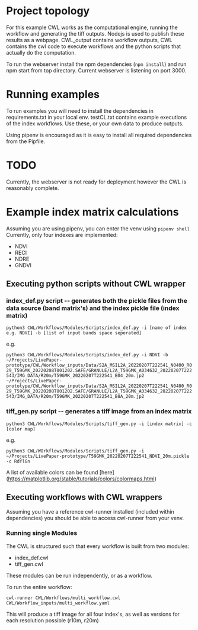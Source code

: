 # Project topology

For this example CWL works as the computational engine, running the workflow and generating the tiff outputs. 
Nodejs is used to publish these results as a webpage. 
CWL_output contains workflow outputs, CWL contains the cwl code to execute workflows and the python scripts that actually do the computation. 

To run the webserver install the npm dependencies (`npm install`) and run npm start from top directory. Current webserver is listening on port 3000.

# Running examples

To run examples you will need to install the dependencies in requirements.txt in your local env. 
testCL.txt contains example executions of the index workflows. Use these, or your own data to produce outputs. 

Using pipenv is encouraged as it is easy to install all required dependencies from the Pipfile. 

# TODO

Currently, the webserver is not ready for deployment however the CWL is reasonably complete. 

# Example index matrix calculations

Assuming you are using pipenv, you can enter the venv using `pipenv shell`
Currently, only four indexes are implemented:
- NDVI
- RECI
- NDRE
- GNDVI

## Executing python scripts without CWL wrapper
### index_def.py script -- generates both the pickle files from the data source (band matrix's) and the index pickle file (index matrix)

`python3 CWL/Workflows/Modules/Scripts/index_def.py -i [name of index e.g. NDVI] -b [list of input bands space seperated]`

e.g. 

`python3 CWL/Workflows/Modules/Scripts/index_def.py -i NDVI -b ~/Projects/LivePaper-prototype/CWL/Workflow_inputs/Data/S2A_MSIL2A_20220207T222541_N0400_R029_T59GMK_20220208T001202.SAFE/GRANULE/L2A_T59GMK_A034632_20220207T222543/IMG_DATA/R20m/T59GMK_20220207T222541_B04_20m.jp2 ~/Projects/LivePaper-prototype/CWL/Workflow_inputs/Data/S2A_MSIL2A_20220207T222541_N0400_R029_T59GMK_20220208T001202.SAFE/GRANULE/L2A_T59GMK_A034632_20220207T222543/IMG_DATA/R20m/T59GMK_20220207T222541_B8A_20m.jp2`

### tiff_gen.py script -- generates a tiff image from an index matrix

`python3 CWL/Workflows/Modules/Scripts/tiff_gen.py -i [index matrix] -c [color map]`

e.g.

`python3 CWL/WOrkflows/Modules/Scripts/tiff_gen.py -i ~/Projects/LivePaper-prototype/T59GMK_20220207T222541_NDVI_20m.pickle -c RdYlGn`

A list of available colors can be found [here] (https://matplotlib.org/stable/tutorials/colors/colormaps.html)

## Executing workflows with CWL wrappers

Assuming you have a reference cwl-runner installed (included within dependencies) you should be able to access cwl-runner from your venv. 

### Running single Modules

The CWL is structured such that every workflow is built from two modules:
- index_def.cwl
- tiff_gen.cwl

These modules can be run independently, or as a workflow. 

To run the entire workflow:

`cwl-runner CWL/Workflows/multi_workflow.cwl CWL/Workflow_inputs/multi_workflow.yaml`

This will produce a tiff image for all four index's, as well as versions for each resolution possible (r10m, r20m)

